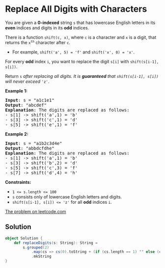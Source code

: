 # Replace All Digits with Characters

You are given a **0-indexed** string `s` that has lowercase English
letters in its **even** indices and digits in its **odd** indices.

There is a function `shift(c, x)`, where `c` is a character and `x` is a
digit, that returns the <code>x<sup>th</sup></code> character after `c`.

* For example, `shift('a', 5) = 'f'` and `shift('x', 0) = 'x'`.

For every **odd** index `i`, you want to replace the digit `s[i]` with
`shift(s[i-1], s[i])`.

Return `s` _after replacing all digits. It is **guaranteed** that
`shift(s[i-1], s[i])` will never exceed_ `'z'`.

**Example 1:**
<pre>
<b>Input</b>: s = "a1c1e1"
<b>Output</b>: "abcdef"
<b>Explanation</b>: The digits are replaced as follows:
- s[1] -> shift('a',1) = 'b'
- s[3] -> shift('c',1) = 'd'
- s[5] -> shift('e',1) = 'f'
</pre>

**Example 2:**
<pre>
<b>Input</b>: s = "a1b2c3d4e"
<b>Output</b>: "abbdcfdhe"
<b>Explanation</b>: The digits are replaced as follows:
- s[1] -> shift('a',1) = 'b'
- s[3] -> shift('b',2) = 'd'
- s[5] -> shift('c',3) = 'f'
- s[7] -> shift('d',4) = 'h'
</pre>

**Constraints:**

* `1 <= s.length <= 100`
* `s` consists only of lowercase English letters and digits.
* `shift(s[i-1], s[i]) <= 'z'` for all **odd** indices `i`.

[The problem on leetcode.com](https://leetcode.com/problems/replace-all-digits-with-characters/)

## Solution

```scala
object Solution {
    def replaceDigits(s: String): String =
        s.grouped(2)
            .map(cs => cs(0).toString + (if (cs.length == 1) "" else (cs(0) + cs(1) - '0').toChar.toString))
            .mkString
}
```
